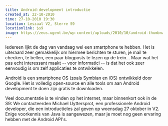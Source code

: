 ```yaml
---
title: Android-development introductie
created_at: 22-10-2010
time: 27-10-2010 19:30
location: Leszaal V2, Sterre S9
locationlink: $s9
image: https://zeus.ugent.be/wp-content/uploads/2010/10/android-thumbnail-212x300.png
---
```



Iedereen lijkt de dag van vandaag wel een smartphone te hebben. Het is uiteraard zeer gemakkelijk om hiermee berichten te sturen, je mail te checken, te bellen, een paar blogposts te lezen op de trein... Maar wat het pas echt interessant maakt -- voor informatici -- is dat het ook zeer eenvoudig is om zelf applicaties te ontwikkelen.

Android is een smartphone OS (zoals Symbian en iOS) ontwikkeld door Google. Het is volledig open-source en alle tools om aan Android development te doen zijn gratis te downloaden.

Veel documentatie is te vinden op het internet, maar binnenkort ook in de S9: We contacteerden Michael Uyttersprot, een professionele Android developer, die een introductieles zal geven op woensdag 27 oktober in V2\. Enige voorkennis van Java is aangewezen, maar je moet nog geen ervaring hebben met de Android API's.
